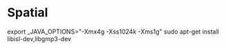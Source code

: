 
# Spatial 


export _JAVA_OPTIONS="-Xmx4g -Xss1024k -Xms1g"
sudo apt-get install libisl-dev,libgmp3-dev